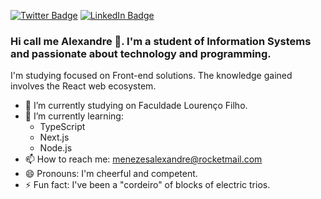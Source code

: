 [![Twitter Badge](https://img.shields.io/twitter/follow/alesanezes?color=%231da1f2&label=%40alesanezes&logo=twitter&logoColor=white&style=for-the-badge)](https://twitter.com/alesanezes)
[![LinkedIn Badge](https://img.shields.io/badge/linkedin--%230a66c2?style=for-the-badge&logo=linkedin&logoColor=white)](https://linkedin.com/in/alexandresmenezes)

### Hi call me **Alexandre** 👋. I'm a student of Information Systems and passionate about technology and programming.

I'm studying focused on Front-end solutions. The knowledge gained involves the React web ecosystem.

- 🔭 I’m currently studying on Faculdade Lourenço Filho.
- 🌱 I’m currently learning:
  - TypeScript
  - Next.js
  - Node.js
- 📫 How to reach me: menezesalexandre@rocketmail.com
- 😄 Pronouns: I'm cheerful and competent.
- ⚡ Fun fact: I've been a "cordeiro" of blocks of electric trios.
